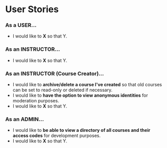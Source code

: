 # User Stories

### As a **USER**...
- I would like to **X** so that Y.

### As an **INSTRUCTOR**...
- I would like to **X** so that Y.

### As an **INSTRUCTOR** (Course Creator)...
- I would like to **archive/delete a course I've created** so that old courses can be set to read-only or deleted if necessary.
- I would like to **have the option to view anonymous identities** for moderation purposes.
- I would like to **X** so that Y.

### As an **ADMIN**...
- I would like to **be able to view a directory of all courses and their access codes** for development purposes.
- I would like to **X** so that Y.